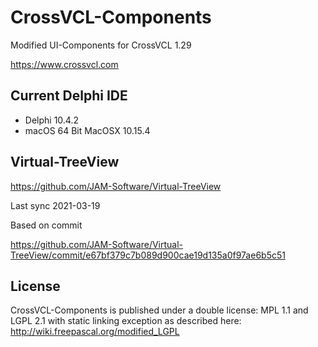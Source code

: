 # CrossVCL-Components

Modified UI-Components for CrossVCL 1.29

https://www.crossvcl.com

## Current Delphi IDE

- Delphi 10.4.2
- macOS 64 Bit MacOSX 10.15.4

## Virtual-TreeView

https://github.com/JAM-Software/Virtual-TreeView

Last sync 2021-03-19

Based on commit

https://github.com/JAM-Software/Virtual-TreeView/commit/e67bf379c7b089d900cae19d135a0f97ae6b5c51

## License

CrossVCL-Components is published under a double license: MPL 1.1 and LGPL 2.1 with static linking exception as described here: http://wiki.freepascal.org/modified_LGPL
